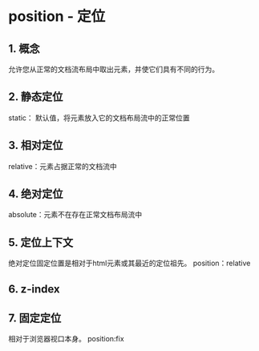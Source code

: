 # position - 定位
## 1. 概念
允许您从正常的文档流布局中取出元素，并使它们具有不同的行为。

## 2. 静态定位
static： 默认值，将元素放入它的文档布局流中的正常位置
## 3. 相对定位
relative：元素占据正常的文档流中
## 4. 绝对定位
absolute：元素不在存在正常文档布局流中
## 5. 定位上下文
绝对定位固定位置是相对于html元素或其最近的定位祖先。
position：relative
## 6. z-index

## 7. 固定定位
相对于浏览器视口本身。
position:fix